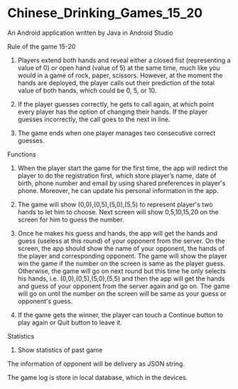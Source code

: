# Chinese_Drinking_Games_15_20

An Android application written by Java in Android Studio
 
Rule of the game 15-20
1. Players extend both hands and reveal either a closed fist (representing a value of 0) or open hand (value of 5) at the same time, much like you would in a game of rock, paper, scissors. However, at the moment the hands are deployed, the player calls out their prediction of the total value of both hands, which could be 0, 5, or 10. 

2. If the player guesses correctly, he gets to call again, at which point every player has the option of changing their hands. If the player guesses incorrectly, the call goes to the next in line. 

3. The game ends when one player manages two consecutive correct guesses.

Functions
1.	When the player start the game for the first time, the app will redirct the player to do the registration first, which store player’s name, date of birth, phone number and email by using shared preferences in player's phone. Moreover, he can update his personal information in the app.

2.	The game will show (0,0),(0,5),(5,0),(5,5) to represent player's two hands to let him to choose. Next screen will show 0,5,10,15,20 on the screen for him to guess the number.

3. Once he makes his guess and hands, the app will get the hands and guess (useless at this round) of your opponent from the server. On the screen, the app should show the name of your opponent, the hands of the player and corresponding opponent. The game will show the player win the game if the number on the screen is same as the player guess. Otherwise, the game will go on next round but this time he only selects his hands, i.e. (0,0),(0,5),(5,0),(5,5) and then the app will get the hands and guess of your opponent from the server again and go on. The game will go on until the number on the screen will be same as your guess or opponent's guess.

4. If the game gets the winner, the player can touch a Continue button to play again or Quit button to leave it.

Statistics
1. Show statistics of past game

The information of opponent will be delivery as JSON string.

The game log is store in local database, which in the devices.

